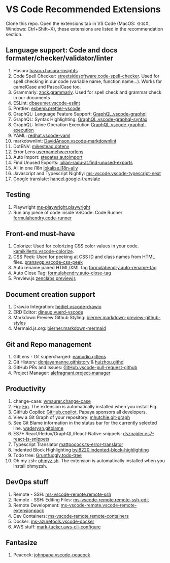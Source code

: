 # VS Code Recommended Extensions

Clone this repo. Open the extensions tab in VS Code (MacOS: ⇧⌘X, Windows: Ctrl+Shift+X), these extensions are listed in the recommendation section.

## Language support: Code and docs formater/checker/validator/linter

1. Hasura [hasura.hasura-insights](https://marketplace.visualstudio.com/items?itemName=hasura.hasura-insights)
2. Code Spell Checker: [streetsidesoftware.code-spell-checker](https://marketplace.visualstudio.com/items?itemName=streetsidesoftware.code-spell-checker). Used for spell checking in our code (variable name, function name...). Works for camelCase and PascalCase too.
3. Grammarly: [znck.grammarly](https://marketplace.visualstudio.com/items?itemName=znck.grammarly). Used for spell check and grammar check in our documents
4. ESLint: [dbaeumer.vscode-eslint](https://marketplace.visualstudio.com/items?itemName=dbaeumer.vscode-eslint)
5. Prettier: [esbenp.prettier-vscode](https://marketplace.visualstudio.com/items?itemName=esbenp.prettier-vscode)
6. GraphQL: Language Feature Support: [GraphQL.vscode-graphql](https://marketplace.visualstudio.com/items?itemName=GraphQL.vscode-graphql)
7. GraphQL: Syntax Highlighting: [GraphQL.vscode-graphql-syntax](https://marketplace.visualstudio.com/items?itemName=GraphQL.vscode-graphql-syntax)
8. GraphQL: Inline Operation Execution [GraphQL.vscode-graphql-execution](https://marketplace.visualstudio.com/items?itemName=GraphQL.vscode-graphql-execution)
9. YAML: [redhat.vscode-yaml](https://marketplace.visualstudio.com/items?itemName=redhat.vscode-yaml)
10. markdownlint: [DavidAnson.vscode-markdownlint](https://marketplace.visualstudio.com/items?itemName=DavidAnson.vscode-markdownlint)
11. DotENV: [mikestead.dotenv](https://marketplace.visualstudio.com/items?itemName=mikestead.dotenv)
12. Error Lens [usernamehw.errorlens](https://marketplace.visualstudio.com/items?itemName=usernamehw.errorlens)
13. Auto Import: [steoates.autoimport](https://marketplace.visualstudio.com/items?itemName=steoates.autoimport)
14. Find Unused Exports: [iulian-radu-at.find-unused-exports](https://marketplace.visualstudio.com/items?itemName=iulian-radu-at.find-unused-exports)
15. All in one i18n [lokalise.i18n-ally](https://marketplace.visualstudio.com/items?itemName=lokalise.i18n-ally)
16. Javascript and Typescript Nightly: [ms-vscode.vscode-typescript-next](https://marketplace.visualstudio.com/items?itemName=ms-vscode.vscode-typescript-next)
17. Google translate: [hancel.google-translate](https://marketplace.visualstudio.com/items?itemName=hancel.google-translate)

## Testing

1. Playwright [ms-playwright.playwright](https://marketplace.visualstudio.com/items?itemName=ms-playwright.playwright)
2. Run any piece of code inside VSCode: Code Runner [formulahendry.code-runner](https://marketplace.visualstudio.com/items?itemName=formulahendry.code-runner)

## Front-end must-have

1. Colorize: Used for colorizing CSS color values in your code. [kamikillerto.vscode-colorize](https://marketplace.visualstudio.com/items?itemName=kamikillerto.vscode-colorize).
2. CSS Peek: Used for peeking at CSS ID and class names from HTML files. [pranaygp.vscode-css-peek](https://marketplace.visualstudio.com/items?itemName=pranaygp.vscode-css-peek)
3. Auto rename paired HTML/XML tag [formulahendry.auto-rename-tag](https://marketplace.visualstudio.com/items?itemName=formulahendry.auto-rename-tag)
4. Auto Close Tag: [formulahendry.auto-close-tag](https://marketplace.visualstudio.com/items?itemName=formulahendry.auto-close-tag)
5. Preview.js [zenclabs.previewjs](https://marketplace.visualstudio.com/items?itemName=zenclabs.previewjs)

## Document creation support

1. Draw.io Integration: [hediet.vscode-drawio](https://marketplace.visualstudio.com/items?itemName=hediet.vscode-drawio)
2. ERD Editor: [dineug.vuerd-vscode](https://marketplace.visualstudio.com/items?itemName=dineug.vuerd-vscode)
3. Markdown Preview Github Styling: [bierner.markdown-preview-github-styles](https://marketplace.visualstudio.com/items?itemName=bierner.markdown-preview-github-styles)
4. Mermaid.js.org: [bierner.markdown-mermaid](https://marketplace.visualstudio.com/items?itemName=bierner.markdown-mermaid)

## Git and Repo management

1. GitLens - Git supercharged: [eamodio.gitlens](https://marketplace.visualstudio.com/items?itemName=eamodio.gitlens)
2. Git History: [donjayamanne.githistory](https://marketplace.visualstudio.com/items?itemName=donjayamanne.githistory) & [huizhou.githd](https://marketplace.visualstudio.com/items?itemName=huizhou.githd)
3. GitHub PRs and Issues: [GitHub.vscode-pull-request-github](https://marketplace.visualstudio.com/items?itemName=GitHub.vscode-pull-request-github)
4. Project Manager: [alefragnani.project-manager](https://marketplace.visualstudio.com/items?itemName=alefragnani.project-manager)

## Productivity

1. change-case: [wmaurer.change-case](https://marketplace.visualstudio.com/items?itemName=wmaurer.change-case)
2. Fig: [Fig](https://fig.io/). The extension is automatically installed when you install Fig.
3. GitHub Copilot: [GitHub.copilot](https://marketplace.visualstudio.com/items?itemName=GitHub.copilot). Papaya sponsors all developers.
4. View a Git Graph of your repository: [mhutchie.git-graph](https://marketplace.visualstudio.com/items?itemName=mhutchie.git-graph)
5. See Git Blame information in the status bar for the currently selected line. [waderyan.gitblame](https://marketplace.visualstudio.com/items?itemName=waderyan.gitblame)
6. ES7+ React/Redux/GraphQL/React-Native snippets: [dsznajder.es7-react-js-snippets](https://marketplace.visualstudio.com/items?itemName=dsznajder.es7-react-js-snippets)
7. Typescript Translator [mattpocock.ts-error-translator](https://marketplace.visualstudio.com/items?itemName=mattpocock.ts-error-translator)
8. Indented Block Highlighting [byi8220.indented-block-highlighting](https://marketplace.visualstudio.com/items?itemName=byi8220.indented-block-highlighting)
9. Todo tree: [Gruntfuggly.todo-tree](https://marketplace.visualstudio.com/items?itemName=Gruntfuggly.todo-tree)
10. Oh my zsh: [ohmyz.sh](https://ohmyz.sh/). The extension is automatically installed when you install ohmyzsh.

## DevOps stuff

1. Remote - SSH: [ms-vscode-remote.remote-ssh](https://marketplace.visualstudio.com/items?itemName=ms-vscode-remote.remote-ssh)
2. Remote - SSH: Editing Files: [ms-vscode-remote.remote-ssh-edit](https://marketplace.visualstudio.com/items?itemName=ms-vscode-remote.remote-ssh-edit)
3. Remote Development: [ms-vscode-remote.vscode-remote-extensionpack](https://marketplace.visualstudio.com/items?itemName=ms-vscode-remote.vscode-remote-extensionpack)
4. Dev Containers: [ms-vscode-remote.remote-containers](https://marketplace.visualstudio.com/items?itemName=ms-vscode-remote.remote-containers)
5. Docker: [ms-azuretools.vscode-docker](https://marketplace.visualstudio.com/items?itemName=ms-azuretools.vscode-docker)
6. AWS stuff: [mark-tucker.aws-cli-configure](https://marketplace.visualstudio.com/items?itemName=mark-tucker.aws-cli-configure)

## Fantasize

1. Peacock: [johnpapa.vscode-peacock](https://marketplace.visualstudio.com/items?itemName=johnpapa.vscode-peacock)
